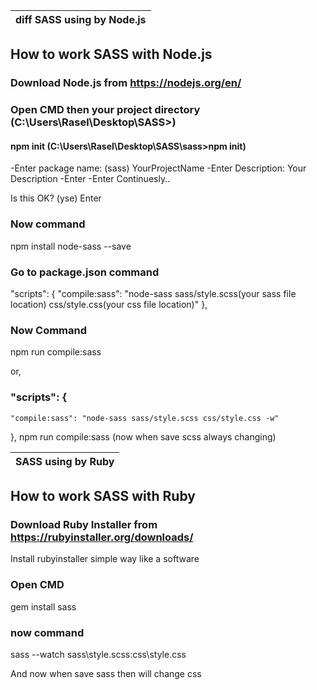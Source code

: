 | diff SASS using by Node.js  |
| ---------------- |

## How to work SASS with Node.js
### Download Node.js from https://nodejs.org/en/
### Open CMD then your project directory (C:\Users\Rasel\Desktop\SASS>)
#### npm init (C:\Users\Rasel\Desktop\SASS\sass>npm init)
-Enter
package name: (sass) YourProjectName 
-Enter
Description: Your Description
-Enter
-Enter Continuesly..


Is this OK? (yse)
Enter

### Now command
npm install node-sass --save

### Go to package.json command
"scripts": {
    "compile:sass": "node-sass sass/style.scss(your sass file location) css/style.css(your css file location)"
  },

### Now Command
npm run compile:sass

or,

### "scripts": {
    "compile:sass": "node-sass sass/style.scss css/style.css -w"
  },
npm run compile:sass (now when save scss always changing)







|  SASS using by Ruby |
| ---------------- |
## How to work SASS with Ruby
### Download Ruby Installer from https://rubyinstaller.org/downloads/
Install rubyinstaller simple way like a software
### Open CMD 
gem install sass 

### now command
sass --watch sass\style.scss:css\style.css


And now when save sass then will change css
